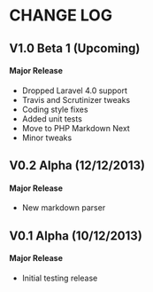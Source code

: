 CHANGE LOG
==========


## V1.0 Beta 1 (Upcoming)
#### Major Release

* Dropped Laravel 4.0 support
* Travis and Scrutinizer tweaks
* Coding style fixes
* Added unit tests
* Move to PHP Markdown Next
* Minor tweaks


## V0.2 Alpha (12/12/2013)
#### Major Release

* New markdown parser


## V0.1 Alpha (10/12/2013)
#### Major Release

* Initial testing release
